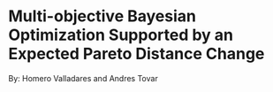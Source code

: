 # Multi-objective Bayesian Optimization Supported by an Expected Pareto Distance Change
By: Homero Valladares and Andres Tovar


